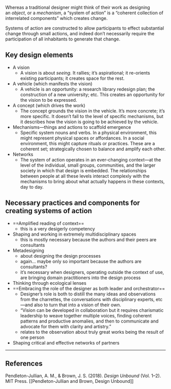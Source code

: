 Whereas a traditional designer might think of their work as designing an _object_, or a _mechanism_, a “system of action” is a “coherent collection of interrelated components” which creates change.

Systems of action are constructed to allow participants to effect substantial change through small actions, and indeed don’t necessarily require the participation of all inhabitants to generate that change.

## Key design elements

- A vision
    - A vision is about _seeing._ It rallies; it’s aspirational; it re-orients existing participants; it creates space for the rest.
- A vehicle (which manifests the vision)
    - A vehicle is an opportunity: a research library redesign plan; the construction of a new university; etc. This creates an opportunity for the vision to be expressed.
- A concept (which drives the work)
    - The concept grounds the vision in the vehicle. It’s more concrete; it’s more specific. It doesn’t fall to the level of specific mechanisms, but it describes how the vision is going to be achieved by the vehicle.
- Mechanisms—things and actions to scaffold emergence
    - Specific system nouns and verbs. In a physical environment, this might represent physical spaces or affordances. In a social environment, this might capture rituals or practices. These are a coherent set; strategically chosen to balance and amplify each other.
- Networks
    - The system of action operates in an ever-changing context—at the level of the individual, small groups, communities, and the larger society in which that design is embedded. The relationships between people at all these levels interact complexly with the mechanisms to bring about what actually happens in these contexts, day to day.

## Necessary practices and components for creating systems of action

- ==Amplified reading of context==
    - this is a very desigerly competency
- Shaping and working in extremely multidisciplinary spaces
    - this is mostly necessary because the authors and their peers are consultants
- Metadesigning
    - about designing the design processes
    - again… maybe only so important because the authors are consultants?
    - it’s necessary when designers, operating outside the context of use, are bringing domain practitioners into the design process
- Thinking through ecological lenses
- ==Embracing the role of the designer as both leader and orchestrator==
    - Designer’s role is both to distill the many ideas and observations from the charrettes, the conversations with disciplinary experts, etc—and also to turn that into a vision of their own.
    - “Vision can be developed in collaboration but it requires charismatic leadership to weave together multiple voices, finding coherent patterns and productive anomalies, and then to communicate and advocate for them with clarity and artistry.”
    - relates to the observation about truly great works being the result of one person
- Shaping critical and effective networks of partners

---

## References

Pendleton-Jullian, A. M., & Brown, J. S. (2018). _Design Unbound_ (Vol. 1–2). MIT Press. [[Pendleton-Jullian and Brown, Design Unbound]]